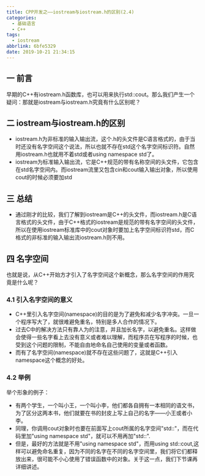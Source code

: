 ```yaml
---
title: CPP开发之——iostream与iostream.h的区别(2.4)
categories:
  - 基础语言
  - C++
tags:
  - iostream
abbrlink: 6bfe5329
date: 2019-10-21 21:34:15
---
```

## 一 前言
早期的C++有iostream.h函数库，也可以用来执行std::cout。那么我们产生一个疑问：那就是iostream与iostream.h究竟有什么区别呢？  

<!--more-->

## 二 iostream与iostream.h的区别
* iostream.h为非标准的输入输出流，这个.h的头文件是C语言格式的，由于当时还没有名字空间这个说法，所以也就不存在std这个名字空间标识符。自然用iostream.h也就用不着std或者using namespace std了。
* iostream为标准输入输出流，它是C++规范的带有名称空间的头文件，它包含在std名字空间内。而iostream流里又包含cin和cout输入输出对象，所以使用cout的时候必须要加std


## 三 总结
* 通过刚才的比较，我们了解到iostream是C++的头文件，而iostream.h是C语言格式的头文件，由于C++格式的iostream是规范的带有名字空间的头文件，所以在使用iostream标准库中的cout对象时要加上名字空间标识符std，而C格式的非标准的输入输出流iostream.h则不用。

## 四 名字空间
 也就是说，从C++开始方才引入了名字空间这个新概念，那么名字空间的作用究竟是什么呢？    
  
### 4.1 引入名字空间的意义

* C++里引入名字空间(namespace)的目的是为了避免和减少名字冲突。一旦一个程序写大了，就很难避免重名，特别是多人合作的情况下。
* 过去C中的解决方法只有靠人为的注意，并且加长名字，以避免重名。这样做会使得一些名字看上去没有意义或者难以理解，而程序员在写程序的时候，也受到这个问题的限制，不能自由地命名自己使用的变量或者函数。
* 而有了名字空间(namespace)就不存在这些问题了，这就是C++引入namespace这个概念的好处。

### 4.2 举例
举个形象的例子：  

* 有两个学生，一个叫小王，一个叫小李，他们都各自拥有一本相同的语文书，为了区分这两本书，他们就要在书的封皮上写上自己的名字——小王或者小李。  
* 同理，你调用cout对象时也要在前面写上cout所属的名字空间"std::"，而在代码里加"using namespace std"，就可以不用再加"std::".
* 但是，最好的方法就是不用"using namespace std"，而用using std::cout,这样可以避免命名重复，因为不同的名字在不同的名字空间里，我们将它们都释放出来，很可能不小心使用了错误函数中的对象。关于这一点，我们下节课再详细讲述。

